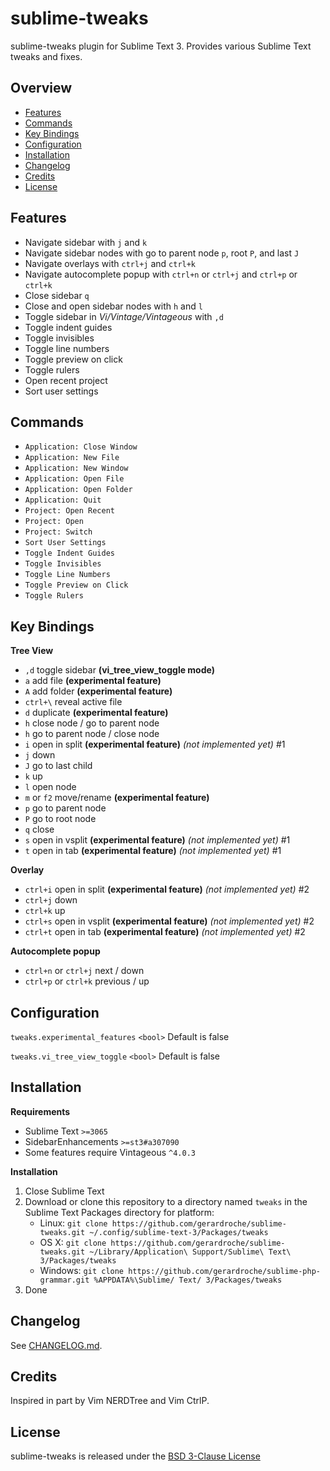 # sublime-tweaks

sublime-tweaks plugin for Sublime Text 3. Provides various Sublime Text tweaks and fixes.

## Overview

* [Features](#features)
* [Commands](#commands)
* [Key Bindings](#key-bindings)
* [Configuration](#configuration)
* [Installation](#installation)
* [Changelog](#changelog)
* [Credits](#credits)
* [License](#license)

## Features

* Navigate sidebar with `j` and `k`
* Navigate sidebar nodes with go to parent node `p`, root `P`, and last `J`
* Navigate overlays with `ctrl+j` and `ctrl+k`
* Navigate autocomplete popup with `ctrl+n` or `ctrl+j`  and `ctrl+p` or `ctrl+k`
* Close sidebar `q`
* Close and open sidebar nodes with `h` and `l`
* Toggle sidebar in *Vi/Vintage/Vintageous* with `,d`
* Toggle indent guides
* Toggle invisibles
* Toggle line numbers
* Toggle preview on click
* Toggle rulers
* Open recent project
* Sort user settings

## Commands

* `Application: Close Window`
* `Application: New File`
* `Application: New Window`
* `Application: Open File`
* `Application: Open Folder`
* `Application: Quit`
* `Project: Open Recent`
* `Project: Open`
* `Project: Switch`
* `Sort User Settings`
* `Toggle Indent Guides`
* `Toggle Invisibles`
* `Toggle Line Numbers`
* `Toggle Preview on Click`
* `Toggle Rulers`

## Key Bindings

**Tree View**

* `,d` toggle sidebar **(vi_tree_view_toggle mode)**
* `a` add file **(experimental feature)**
* `A` add folder **(experimental feature)**
* `ctrl+\` reveal active file
* `d` duplicate **(experimental feature)**
* `h` close node / go to parent node
* `h` go to parent node / close node
* `i` open in split **(experimental feature)** *(not implemented yet)* #1
* `j` down
* `J` go to last child
* `k` up
* `l` open node
* `m` or `f2` move/rename **(experimental feature)**
* `p` go to parent node
* `P` go to root node
* `q` close
* `s` open in vsplit **(experimental feature)** *(not implemented yet)* #1
* `t` open in tab **(experimental feature)** *(not implemented yet)* #1

**Overlay**

* `ctrl+i` open in split **(experimental feature)** *(not implemented yet)* #2
* `ctrl+j` down
* `ctrl+k` up
* `ctrl+s` open in vsplit **(experimental feature)** *(not implemented yet)* #2
* `ctrl+t` open in tab **(experimental feature)** *(not implemented yet)* #2

**Autocomplete popup**

* `ctrl+n` or `ctrl+j` next / down
* `ctrl+p` or `ctrl+k` previous / up

## Configuration

`tweaks.experimental_features` `<bool>` Default is false

`tweaks.vi_tree_view_toggle` `<bool>` Default is false

## Installation

**Requirements**

* Sublime Text `>=3065`
* SidebarEnhancements `>=st3#a307090`
* Some features require Vintageous `^4.0.3`

**Installation**

1. Close Sublime Text
2. Download or clone this repository to a directory named `tweaks` in the Sublime Text Packages directory for platform:
    * Linux: `git clone https://github.com/gerardroche/sublime-tweaks.git ~/.config/sublime-text-3/Packages/tweaks`
    * OS X: `git clone https://github.com/gerardroche/sublime-tweaks.git ~/Library/Application\ Support/Sublime\ Text\ 3/Packages/tweaks`
    * Windows: `git clone https://github.com/gerardroche/sublime-php-grammar.git %APPDATA%\Sublime/ Text/ 3/Packages/tweaks`
3. Done

## Changelog

See [CHANGELOG.md](CHANGELOG.md).

## Credits

Inspired in part by Vim NERDTree and Vim CtrlP.

## License

sublime-tweaks is released under the [BSD 3-Clause License](LICENSE)
